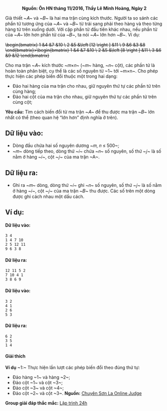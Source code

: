 **<center>Nguồn: Ôn HN tháng 11/2016, Thầy Lê Minh Hoàng, Ngày 2</center>**

Giả thiết ~𝐴~ và ~𝐵~ là hai ma trận cùng kích thước. Người ta so sánh các phần tử tương ứng của ~𝐴~ và ~𝐵~ từ trái sang phải theo hàng và theo từng hàng từ trên xuống dưới. Với cặp phần tử đầu tiên khác nhau, nếu phần tử của ~𝐴~ lớn hơn phần tử của ~𝐵~, ta nói ~𝐴~ lớn hơn ~𝐵~. Ví dụ:

~~\begin{bmatrix}
1 &4  &7 &10 \\ 
2 &5  &\left [12  \right ]  &11 \\ 
9 &6  &3  &8 
\end{bmatrix}>\begin{bmatrix}
1 &4  &7 &10 \\ 
2 &5  &\left [8 \right ]  &11 \\ 
3 &6  &9  &12 
\end{bmatrix}~~

Cho ma trận ~𝐴~ kích thước ~𝑚×𝑛~ (~𝑚~ hàng, ~𝑛~ cột), các phần tử là hoàn toàn phân biệt, cụ thể là các số nguyên từ ~1~ tới ~m×n~. Cho phép thực hiện các phép biến đổi thuộc một trong hai dạng:
- Đảo hai hàng của ma trận cho nhau, giữ nguyên thứ tự các phần tử trên cùng hàng;
- Đảo hai cột của ma trận cho nhau, giữ nguyên thứ tự các phần tử trên cùng cột;

**Yêu cầu:** Tìm cách biến đổi từ ma trận ~𝐴~ để thu được ma trận ~𝐵~ lớn nhất có thể (theo quan hệ “lớn hơn” định nghĩa ở trên).

## Dữ liệu vào:
- Dòng đầu chứa hai số nguyên dương ~𝑚, 𝑛 ≤ 500~;
- ~𝑚~ dòng tiếp theo, dòng thứ ~𝑖~ chứa ~𝑛~ số nguyên, số thứ ~𝑗~ là số nằm ở hàng ~𝑖~, cột ~𝑗~ của ma trận ~A~.

## Dữ liệu ra:
- Ghi ra ~𝑚~ dòng, dòng thứ ~𝑖~ ghi ~𝑛~ số nguyên, số thứ ~𝑗~ là số nằm ở hàng ~𝑖~, cột ~𝑗~ của ma trận ~𝐵~ thu được.
Các số trên một dòng được ghi cách nhau một dấu cách.

## Ví dụ:
#### Dữ liệu vào:
```
3 4
1 4 7 10
2 5 12 11
9 6 3 8
```

#### Dữ liệu ra:
```
12 11 5 2
7 10 4 1
3 8 6 9
```

#### Dữ liệu vào:
```
3 2
4 1
2 6
5 3
```

#### Dữ liệu ra:
```
6 2
3 5
1 4
```

#### Giải thích
**Ví dụ** ~1:~ Thực hiện lần lượt các phép biến đổi theo đúng thứ tự:
- Đảo hàng ~1~ và hàng ~2~;
- Đảo cột ~1~ và cột ~3~;
- Đảo cột ~3~ và cột ~4~;
- Đảo cột ~2~ và cột ~3~.
**Nguồn:** [Chuyên Sơn La Online Judge](http://csloj.ddns.net/)

**Group giải đáp thắc mắc:** [Lập trình 24h](https://www.facebook.com/groups/1386904321519984)